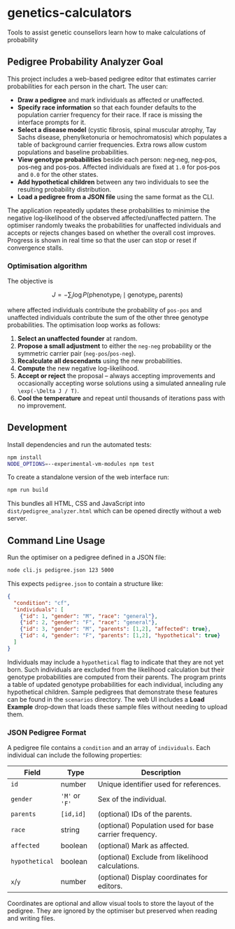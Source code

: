 # genetics-calculators
Tools to assist genetic counsellors learn how to make calculations of probability

## Pedigree Probability Analyzer Goal

This project includes a web-based pedigree editor that estimates carrier
probabilities for each person in the chart. The user can:

* **Draw a pedigree** and mark individuals as affected or unaffected.
* **Specify race information** so that each founder defaults to the population
  carrier frequency for their race. If race is missing the interface prompts for
  it.
* **Select a disease model** (cystic fibrosis, spinal muscular atrophy, Tay
  Sachs disease, phenylketonuria or hemochromatosis) which populates a table of
  background carrier frequencies. Extra rows allow custom populations and
  baseline probabilities.
* **View genotype probabilities** beside each person: neg&#8209;neg,
  neg&#8209;pos, pos&#8209;neg and pos&#8209;pos. Affected individuals are fixed at
  `1.0` for pos&#8209;pos and `0.0` for the other states.
* **Add hypothetical children** between any two individuals to see the resulting
  probability distribution.
* **Load a pedigree from a JSON file** using the same format as the CLI.

The application repeatedly updates these probabilities to minimise the negative
log‑likelihood of the observed affected/unaffected pattern. The optimiser
randomly tweaks the probabilities for unaffected individuals and accepts or
rejects changes based on whether the overall cost improves. Progress is shown in
real time so that the user can stop or reset if convergence stalls.

### Optimisation algorithm

The objective is

```math
J = -\sum_{i} \log P(\text{phenotype}_i\mid \text{genotype}_i, \text{parents})
```

where affected individuals contribute the probability of `pos-pos` and
unaffected individuals contribute the sum of the other three genotype
probabilities. The optimisation loop works as follows:

1. **Select an unaffected founder** at random.
2. **Propose a small adjustment** to either the `neg-neg` probability or the
   symmetric carrier pair (`neg-pos`/`pos-neg`).
3. **Recalculate all descendants** using the new probabilities.
4. **Compute** the new negative log-likelihood.
5. **Accept or reject** the proposal – always accepting improvements and
   occasionally accepting worse solutions using a simulated annealing rule
   `\exp(-\Delta J / T)`.
6. **Cool the temperature** and repeat until thousands of iterations pass with
   no improvement.

## Development

Install dependencies and run the automated tests:

```bash
npm install
NODE_OPTIONS=--experimental-vm-modules npm test
```

To create a standalone version of the web interface run:

```bash
npm run build
```

This bundles all HTML, CSS and JavaScript into `dist/pedigree_analyzer.html`
which can be opened directly without a web server.

## Command Line Usage

Run the optimiser on a pedigree defined in a JSON file:

```bash
node cli.js pedigree.json 123 5000
```

This expects `pedigree.json` to contain a structure like:

```json
{
  "condition": "cf",
  "individuals": [
    {"id": 1, "gender": "M", "race": "general"},
    {"id": 2, "gender": "F", "race": "general"},
    {"id": 3, "gender": "M", "parents": [1,2], "affected": true},
    {"id": 4, "gender": "F", "parents": [1,2], "hypothetical": true}
  ]
}
```

Individuals may include a `hypothetical` flag to indicate that they are
not yet born. Such individuals are excluded from the likelihood
calculation but their genotype probabilities are computed from their
parents. The program prints a table of updated genotype probabilities
for each individual, including any hypothetical children.
Sample pedigrees that demonstrate these features can be found in the `scenarios` directory.
The web UI includes a **Load Example** drop‑down that loads these sample files without needing to upload them.

### JSON Pedigree Format

A pedigree file contains a `condition` and an array of `individuals`.  Each
individual can include the following properties:

| Field | Type | Description |
|-------|------|-------------|
| `id` | number | Unique identifier used for references. |
| `gender` | `'M'` or `'F'` | Sex of the individual. |
| `parents` | `[id,id]` | (optional) IDs of the parents. |
| `race` | string | (optional) Population used for base carrier frequency. |
| `affected` | boolean | (optional) Mark as affected. |
| `hypothetical` | boolean | (optional) Exclude from likelihood calculations. |
| `x`/`y` | number | (optional) Display coordinates for editors. |

Coordinates are optional and allow visual tools to store the layout of the
pedigree.  They are ignored by the optimiser but preserved when reading and
writing files.
